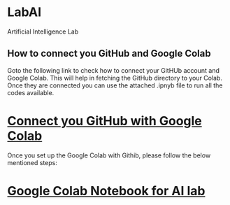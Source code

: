 # LabAI
Artificial Intelligence Lab 

## How to connect you GitHub and Google Colab

Goto the following link to check how to connect your GitHUb account and Google Colab. This will help in fetching the GitHub directory to your Colab. Once they are connected you can use the attached .ipnyb file to run all the codes available. 


# [Connect you GitHub with Google Colab](https://medium.com/analytics-vidhya/how-to-use-google-colab-with-github-via-google-drive-68efb23a42d)


Once you set up the Google Colab with Githib, please follow the below mentioned steps:

# [Google Colab Notebook for AI lab](https://github.com/drvinaykumar/LabAI/blob/83d7fa45ef76a92f663d89a79e653af3d3bc0fc5/GitwithColab.ipynb)



